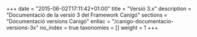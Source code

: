 +++
date        = "2015-06-02T17:11:42+01:00"
title       = "Versió 3.x"
description = "Documentació de la versió 3 del Framework Canigó"
sections    = "Documentació versions Canigó"
enllac		= "/canigo-documentacio-versions-3x"
no_index 	= true
taxonomies  = []
weight 		= 1
+++
